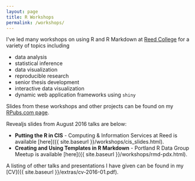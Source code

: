 ```yaml
---
layout: page
title: R Workshops
permalink: /workshops/
---
```


I've led many workshops on using R and R Markdown at <a target="_blank" href="http://www.reed.edu">Reed College</a> for a variety of topics including

- data analysis
- statistical inference
- data visualization
- reproducible research
- senior thesis development
- interactive data visualization
- dynamic web application frameworks using `shiny`

Slides from these workshops and other projects can be found on my <a target="_blank" href="http://www.rpubs.com/cismay">RPubs.com page</a>.

Revealjs slides from August 2016 talks are below:

- **Putting the R in CIS** - Computing & Information Services at Reed is available [here]({{ site.baseurl }}/workshops/cis_slides.html).
- **Creating and Using Templates in R Markdown** - Portland R Data Group Meetup is available [here]({{ site.baseurl }}/workshops/rmd-pdx.html).

A listing of other talks and presentations I have given can be found in my [CV]({{ site.baseurl }}/extras/cv-2016-01.pdf).